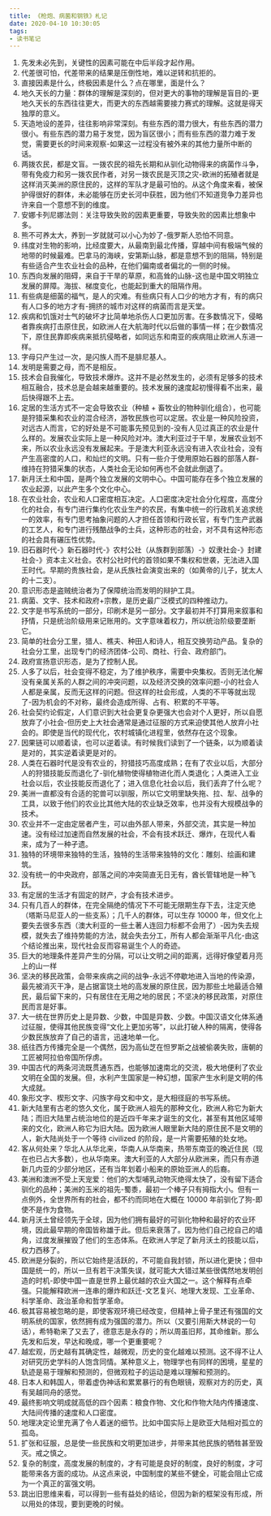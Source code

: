 ```yaml
---
title: 《枪炮、病菌和钢铁》札记
date: 2020-04-10 10:30:05
tags:
- 读书笔记
---
```

1. 先发未必先到，关键性的因素可能在中后半段才起作用。
2. 代差很可怕，代差带来的结果是压倒性地，难以逆转和抗拒的。
3. 直接因素是什么，终极因素是什么？点在哪里，面是什么？
4. 地久天长的力量：群体的理解是深刻的，但对更大的事物的理解是盲目的-更地久天长的东西往往更大，而更大的东西越需要接力赛式的理解。这就是得天独厚的意义。
5. 天造地设的差异，往往影响非常深刻。有些东西的潜力很大，有些东西的潜力很小。有些东西的潜力易于发觉，因为盲区很小；而有些东西的潜力难于发觉，需要更长的时间来观察-如果这一过程没有被外来的其他力量所中断的话。
6. 两拨农民，都是文盲。一拨农民的祖先长期和从驯化动物得来的病菌作斗争，带有免疫力和另一拨农民作者，对另一拨农民是灭顶之灾-欧洲的拓殖者就是这样消灭美洲的原住民的，这样的军队才是最可怕的。从这个角度来看，被保护得很好的群体，未必能够在历史长河中获胜，因为他们不知道竞争力差异也许来自一个意想不到的维度。
7. 安娜卡列尼娜法则：关注导致失败的因素更重要，导致失败的因素比想象中多。
8. 熊不可养太大，养到一岁就就可以小心为妙了-俄罗斯人恐怕不同意。
9. 纬度对生物的影响，比经度要大，从最南到最北传播，穿越中间有极端气候的地带的时候最难。巴拿马的海峡，安第斯山脉，都是意想不到的阻隔，特别是有些适合产生农业社会的品种，在他们偏南或者偏北的一侧的时候。
10. 东西向发展的阻碍，来自于干旱的草原，和高耸的山脉-这也是中国文明独立发展的屏障。海拔、梯度变化，也能起到重大的阻隔作用。
11. 有些病是细菌的福气，是人的灾难。有些病只有人口少的地方才有，有的病只有人口多的地方才有-拥挤的城市对这样的病菌而言是天堂。
12. 疾病和饥饿对士气的破坏才比简单地杀伤人口更加厉害。在多数情况下，侵略者靠疾病打击原住民，如欧洲人在大航海时代以后做的事情一样；在少数情况下，原住民靠即疾病来抵抗侵略者，如同远东和南亚的疾病阻止欧洲人东进一样。
13. 字母只产生过一次，是闪族人而不是腓尼基人。
14. 发明是需要之母，而不是相反。
15. 技术会自我催化，导致技术爆炸。这并不是必然发生的，必须有足够多的技术相互融合，技术总是会越来越重要的。技术发展的速度起初慢得看不出来，最后快得跟不上去。
16. 定居的生活方式不一定会导致农业（种植 + 畜牧业的物种驯化组合），也可能是狩猎采集和农业的混合经济，游牧民族也可以定居。农业是一种风险投资，对远古人而言，它的好处是不可能事先预见到的-没有人见过真正的农业是什么样的。发展农业实际上是一种风险对冲。澳大利亚过于干旱，发展农业划不来，所以农业永远没有发展起来。于是澳大利亚永远没有进入农业社会，没有产生高密度的人口，和灿烂的文明。只有一些介于使用原始石器的部落人群-维持在狩猎采集的状态，人类社会无论如何再也不会就此倒退了。
17. 新月沃土和中国，是两个独立发展的文明中心。中国可能存在多个独立发展的农业起源，以此产生多个文化中心。
18. 在农业社会，农业和人口密度相互决定。人口密度决定社会分化程度，高度分化的社会，有专门进行集约化农业生产的农民，有集中统一的行政机关追求统一的效率，有专门思考抽象问题的人才担任首领和行政长官，有专门生产武器的工艺人，和专门进行残酷战争的士兵，这种形态的社会，对不具有这种形态的社会具有碾压性优势。
19. 旧石器时代-》新石器时代-》农村公社（从族群到部落）-》奴隶社会-》封建社会-》资本主义社会。农村公社时代的首领如果不集权和世袭，无法进入国王时代。早期的贵族社会，是从氏族社会演变出来的（如黄帝的儿子，犹太人的十二支）。
20. 意识形态是盗贼统治者为了保障统治而发明的辩护工具。
21. 病菌、文字、技术和政府+宗教，是历史最广泛模式的四种推动力。
22. 文字是书写系统的一部分，印刷术是另一部分。文字最初并不打算用来叙事和抒情，只是统治阶级用来记账用的。文字意味着权力，所以统治阶级要垄断它。
23. 简单的社会分工里，猎人、樵夫、种田人和诗人，相互交换劳动产品。复杂的社会分工里，出现专门的经济团体-公司、商社、行会、政府部门。
24. 政府宣扬意识形态，是为了控制人民。
25. 人多了以后，社会变得不稳定，为了维护秩序，需要中央集权。否则无法化解没有亲属关系的人群之间的冲突问题，以及经济交换的效率问题-小的社会人人都是亲属，反而无这样的问题。但这样的社会形成，人类的不平等就出现了-因为机会的不对称，最终会造成所得、占有、积累的不平等。
26. 社会契约论假定，人们意识到大社会更复杂更强大也会对个人更好，所以自愿放弃了小社会-但历史上大社会通常是通过征服的方式来迫使其他人放弃小社会的。即使是当代的现代化，农村城镇化进程里，依然存在这个现象。
27. 因果链可以顺着读，也可以逆着读。有时候我们读到了一个链条，以为顺着读是对的，其实逆着读更是对的。
28. 人类在石器时代是没有农业的，狩猎技巧高度成熟；在有了农业以后，大部分人的狩猎技能反而退化了-驯化植物使得植物进化而人类退化；人类进入工业社会以后，农业技能反而退化了；进入信息化社会以后，我们丢弃了什么呢？
29. 美洲一直都没有合适的驼兽可以驯服，所以它文明里缺失拖、拉、犁、战争的工具，以致于他们的农业比其他大陆的农业缺乏效率，也并没有大规模战争的技术。
30. 农业并不一定由定居者产生，可以由外部人带来，外部交流，其实是一种加速。没有经过加速而自然发展的社会，不会有技术跃迁、爆炸，在现代人看来，成为了一种孑遗。
31. 独特的环境带来独特的生活，独特的生活带来独特的文化：雕刻、绘画和建筑。
32. 没有统一的中央政府，部落之间的冲突简直无日无有，酋长管辖地是一种飞跃。
33. 有定居的生活才有固定的财产，才会有技术进步。
34. 只有几百人的群体，在完全隔绝的情况下不可能无限期生存下去，注定灭绝（塔斯马尼亚人的一些支系）；几千人的群体，可以生存 10000 年，但文化上要失去很多东西（澳大利亚的一些土著人连回力标都不会用了）-因为失去规模，就失去了维持势能的方法，就会失去分工，所有人都会渐渐平凡化-由这个结论推出来，现代社会反而容易诞生个人的奇迹。
35. 巨大的地理条件差异产生的分隔，可以让文明之间的距离，远得好像望着月亮上的山一样
36. 坚决的移民政策，会带来疾病之间的战争-永远不停歇地进入当地的传染源，最先被消灭干净，是占据富饶土地的高发展的原住民，因为那些土地最适合殖民，最后留下来的，只有居住在无用之地的居民；不坚决的移民政策，对原住民而言是好事。
37. 大一统在世界历史上是异数、少数，中国是异数、少数。中国汉语文化体系通过征服，使得其他民族变得“文化上更加劣等”，以此打破人种的隔离，使得各少数民族放弃了自己的语言，迅速地单一化。
38. 纸往西方传播完全是一个偶然，因为高仙芝在怛罗斯之战被偷袭失败，唐朝的工匠被阿拉伯帝国所俘虏。
39. 中国古代的两条河流既贯通东西，也能够加速南北的交流，极大地便利了农业文明在全国的发展。但，水利产生国家是一种幻想，国家产生水利是文明的伟大成就。
40. 象形文字、楔形文字、闪族字母文和中文，是大相径庭的书写系统。
41. 新大陆里有古老的悠久文化，属于欧洲人祖先的那种文化，欧洲人称它为新大陆；而旧大陆里占统治地位的是近四千年来才诞生的文化，甚至有其他区域带来的文化，欧洲人称它为旧大陆。因为欧洲人眼里新大陆的原住民不是文明的人，新大陆尚处于一个等待 civilized 的阶段，是一片需要拓殖的处女地。
42. 客从何处来？华北人从华北来，华南人从华南来，热带东南亚的晚近住民（现在也已占大多数），也从华南来。澳大利亚的人大部分从欧洲来，而只有赤道新几内亚的少部分地区，还有当年划着小船来的原始亚洲人的后裔。
43. 美洲和澳洲不受上天宠爱：他们的大型哺乳动物灭绝得太快了，没有留下适合驯化的品种；美洲的玉米的祖先-蜀黍，最初一个棒子只有拇指大小。但有一点例外，全世界所有的社会，都不约而同地在大概在 10000 年前驯化了狗-即使不是作为食物。
44. 新月沃土曾经领先于全球，因为他们拥有最好的可驯化物种和最好的农业环境，因此最早期的帝国皆称雄于此。但后来衰落了。因为他们自己挖自己的墙角，过度发展摧毁了他们的生态体系。在欧洲人学足了新月沃土的技能以后，权力西移了。
45. 欧洲是分裂的，所以它始终是活跃的，不可能自我封锁，所以进化更快；但中国是统一的，所以一旦有若干决策失误，就可能大大错过某些很偶然地发明创造的时机-即使中国一直是世界上最优越的农业大国之一。这个解释有点牵强。只能解释欧洲一连串的爆炸和跃迁-文艺复兴、地理大发现、工业革命、科学革命、政治革命和哲学革命。
46. 极其容易被忽略的是，即使客观环境已经改变，但精神上骨子里还有强国的文明系统的国家，依然拥有成为强国的潜力。所以（又要引用斯大林说的一句话），希特勒来了又去了，德意志是永存的；所以周虽旧邦，其命维新。那么先发和后发，早达和晚成，哪一个更重要呢？
47. 越宏观，历史越有其确定性，越微观，历史的变化越难以预测。这不得不让人对研究历史学科的人饱含同情。某种意义上，物理学也有同样的困境，星星的轨迹是易于理解和预测的，但微观粒子的运动是难以理解和预测的。
48. 日本人和韩国人，带着虚伪神话和累累暴行的有色眼镜，观察对方的历史，真有吴越同舟的感觉。
49. 最终影响文明成就高低的四个因素：粮食作物、文化和作物大陆内传播速度、大陆间传播的速度和人口密度。
50. 地理决定论里充满了令人着迷的细节。比如中国实际上是欧亚大陆相对孤立的孤岛。
51. 扩张和征服，总是使一些民族和文明更加进步，并带来其他民族的牺牲甚至毁灭。戒之慎之。
52. 复杂的制度，高度发展的制度的，才有可能是良好的制度，良好的制度，才可能带来各方面的成功。从这点来说，中国制度的某些不健全，可能会阻止它成为一个真正的富强文明。
53. 跳出旧思维来看，可以得到一些有益处的结论，但因为新的框架没有形成，所以用处的体现，要到更晚的时候。
